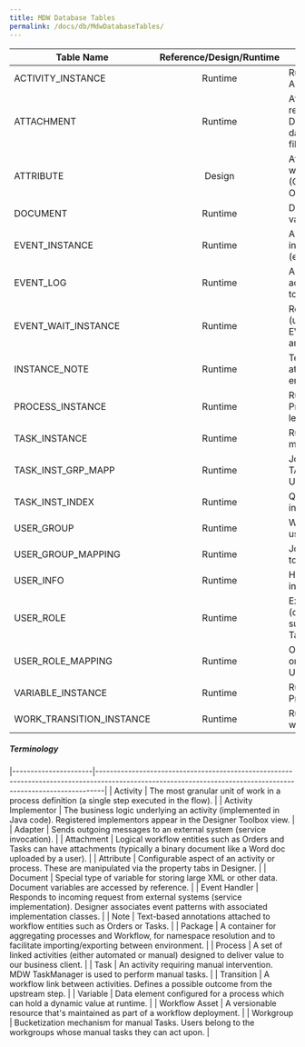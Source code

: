 ```yaml
---
title: MDW Database Tables
permalink: /docs/db/MdwDatabaseTables/
---
```



| Table Name | Reference/Design/Runtime | Description |
|--------------------------|:------------------------:|-------------------------------------------------------------------------------------------|
| ACTIVITY_INSTANCE | Runtime | Runtime instance of an Activity. |
| ATTACHMENT | Runtime | Attachments can reference either a DOCUMENT in the database or a file on the file system. |
| ATTRIBUTE | Design | Attributes of users or workgroups etc. (OWNER_TYPE and OWNER_ID identify this). |
| DOCUMENT | Runtime | Document variable values in CLOB form. |
| EVENT_INSTANCE | Runtime | An instance of an internal or external event (event_name is unique). |
| EVENT_LOG | Runtime | All user and system actions are logged here to provide an audit trail. |
| EVENT_WAIT_INSTANCE | Runtime | Registered event waits (unregistered when EVENT_INSTANCE arrives). |
| INSTANCE_NOTE | Runtime | Text-based Notes attached to workflow entities. |
| PROCESS_INSTANCE | Runtime | Runtime storage for Process Instance high-level info. |
| TASK_INSTANCE | Runtime | Runtime instance of a manual Task. |
| TASK_INST_GRP_MAPP | Runtime | Join table between TASK_INSTANCE and USER_GROUP. |
| TASK_INST_INDEX | Runtime | Queryable runtime state info for Task Instances. |
| USER_GROUP | Runtime | Workgroups (defined by users via TaskManager). |
| USER_GROUP_MAPPING | Runtime | Join table for USER_INFO to USER_GROUPS. |
| USER_INFO | Runtime | High-level User information. |
| USER_ROLE | Runtime | Extensible user Roles (defaults can be supplemented via TaskManager). |
| USER_ROLE_MAPPING | Runtime | OWNER is either a USER or a USER_GROUP_MAPPING. |
| VARIABLE_INSTANCE | Runtime | Runtime value for a Process Variable. |
| WORK_TRANSITION_INSTANCE | Runtime | Runtime instance of a workflow Transition. |

<div class="note">
  <h5> Terminology </h5>
</div>

|----------------------|--------------------------------------------------------------------------------------------------------------------------------------------------------------|
| Activity | The most granular unit of work in a process definition   (a single step executed in the flow). |
| Activity Implementor | The business logic underlying an activity (implemented   in Java code).  Registered implementors   appear in the Designer Toolbox view. |
| Adapter | Sends outgoing messages to an external system (service   invocation). |
| Attachment | Logical workflow entities such as Orders and Tasks can   have attachments (typically a binary document like a Word doc uploaded by a   user). |
| Attribute | Configurable aspect of an activity or process.  These are manipulated via the property tabs   in Designer. |
| Document | Special type of variable for storing large XML or   other data.  Document variables are   accessed by reference. |
| Event Handler | Responds to incoming request from external systems   (service implementation).  Designer   associates event patterns with associated implementation classes. |
| Note | Text-based annotations attached to workflow entities   such as Orders or Tasks. |
| Package | A container for aggregating processes and Workflow,   for namespace resolution and to facilitate importing/exporting between   environment.  |
| Process | A set of linked activities (either automated or   manual) designed to deliver value to our business client. |
| Task | An activity requiring manual intervention.  MDW TaskManager is used to perform manual   tasks. |
| Transition | A workflow link between activities.  Defines a possible outcome from the   upstream step. |
| Variable | Data element configured for a process which can hold a   dynamic value at runtime. |
| Workflow Asset | A versionable resource that's maintained as part of a   workflow deployment.  |
| Workgroup | Bucketization mechanism for manual Tasks.  Users belong to the workgroups whose manual   tasks they can act upon. |
